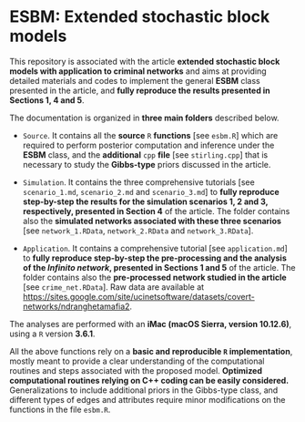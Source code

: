 # ESBM: Extended stochastic block models

This repository is associated with the article **extended stochastic block models with application to criminal networks** and aims at providing detailed materials and codes to implement the general **ESBM** class presented in the article, and **fully reproduce the results presented in Sections 1, 4 and 5**.

The documentation is organized in **three main folders** described below.  

- `Source`.  It contains all the **source** `R` **functions** [see `esbm.R`] which are required to perform posterior computation and inference under the **ESBM** class, and  the **additional** `cpp` **file** [see `stirling.cpp`] that is necessary to study the **Gibbs-type** priors discussed in the article.

- `Simulation`. It contains the three comprehensive tutorials [see `scenario_1.md`, `scenario_2.md` and `scenario_3.md`] to **fully reproduce step-by-step the results for the simulation scenarios 1, 2 and 3, respectively, presented in Section 4** of the article. The folder contains also the **simulated networks associated with these three scenarios** [see `network_1.RData`, `network_2.RData` and `network_3.RData`].  

- `Application`. It contains a comprehensive tutorial [see `application.md`] to **fully reproduce step-by-step the pre-processing and the analysis of the *Infinito network*, presented in Sections 1 and 5** of the article. The folder contains also the **pre-processed network studied in the article** [see `crime_net.RData`]. Raw data are available at https://sites.google.com/site/ucinetsoftware/datasets/covert-networks/ndranghetamafia2. 

The analyses are performed with an **iMac (macOS Sierra, version 10.12.6)**, using a `R` version **3.6.1**. 

All the above functions rely on a **basic and reproducible `R` implementation**, mostly meant to provide a clear understanding of the computational routines and steps associated with the proposed model. **Optimized computational routines relying on C++ coding can be easily considered.** Generalizations to include additional priors in the Gibbs-type class, and different types of edges and attributes require minor modifications on the functions in the file `esbm.R`.
